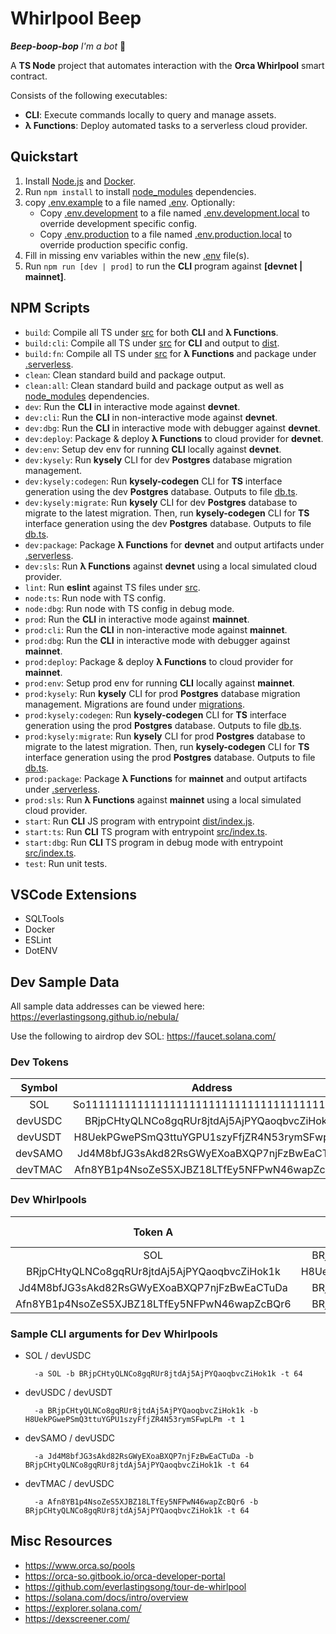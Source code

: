 # Whirlpool Beep

***Beep-boop-bop** I'm a bot* 🤖

A **TS Node** project that automates interaction with the **Orca Whirlpool** smart contract.

Consists of the following executables:

- **CLI**: Execute commands locally to query and manage assets.
- **λ Functions**: Deploy automated tasks to a serverless cloud provider.

## Quickstart

1) Install [Node.js](https://nodejs.org/en/download/package-manager) and [Docker](https://docs.docker.com/engine/install/).
2) Run `npm install` to install [node_modules](node_modules) dependencies.
3) copy [.env.example](.env.example) to a file named [.env](.env). Optionally:
    - Copy [.env.development](.env.development) to a file named [.env.development.local](.env.development.local) to override development specific config.
    - Copy [.env.production](.env.production) to a file named [.env.production.local](.env.production.local) to override production specific config.
4) Fill in missing env variables within the new [.env](.env) file(s).
5) Run `npm run [dev | prod]` to run the **CLI** program against **[devnet | mainnet]**.

## NPM Scripts

- `build`: Compile all TS under [src](src) for both **CLI** and **λ Functions**.
- `build:cli`: Compile all TS under [src](src) for **CLI** and output to [dist](dist).
- `build:fn`: Compile all TS under [src](src) for **λ Functions** and package under [.serverless](.serverless).
- `clean`: Clean standard build and package output.
- `clean:all`: Clean standard build and package output as well as [node_modules](node_modules) dependencies.
- `dev`: Run the **CLI** in interactive mode against **devnet**.
- `dev:cli`: Run the **CLI** in non-interactive mode against **devnet**.
- `dev:dbg`: Run the **CLI** in interactive mode with debugger against **devnet**.
- `dev:deploy`: Package & deploy **λ Functions** to cloud provider for **devnet**.
- `dev:env`: Setup dev env for running **CLI** locally against **devnet**.
- `dev:kysely`: Run **kysely** CLI for dev **Postgres** database migration management.
- `dev:kysely:codegen`: Run **kysely-codegen** CLI for **TS** interface generation using the dev **Postgres** database. Outputs to file [db.ts](src/interfaces/db.ts).
- `dev:kysely:migrate`: Run **kysely** CLI for dev **Postgres** database to migrate to the latest migration. Then, run **kysely-codegen** CLI for **TS** interface generation using the dev **Postgres** database. Outputs to file [db.ts](src/interfaces/db.ts).
- `dev:package`: Package **λ Functions** for **devnet** and output artifacts under [.serverless](.serverless).
- `dev:sls`: Run **λ Functions** against **devnet** using a local simulated cloud provider.
- `lint`: Run **eslint** against TS files under [src](src).
- `node:ts`: Run node with TS config.
- `node:dbg`: Run node with TS config in debug mode.
- `prod`: Run the **CLI** in interactive mode against **mainnet**.
- `prod:cli`: Run the **CLI** in non-interactive mode against **mainnet**.
- `prod:dbg`: Run the **CLI** in interactive mode with debugger against **mainnet**.
- `prod:deploy`: Package & deploy **λ Functions** to cloud provider for **mainnet**.
- `prod:env`: Setup prod env for running **CLI** locally against **mainnet**.
- `prod:kysely`: Run **kysely** CLI for prod **Postgres** database migration management. Migrations are found under [migrations](migrations).
- `prod:kysely:codegen`: Run **kysely-codegen** CLI for **TS** interface generation using the prod **Postgres** database. Outputs to file [db.ts](src/interfaces/db.ts).
- `prod:kysely:migrate`: Run **kysely** CLI for prod **Postgres** database to migrate to the latest migration. Then, run **kysely-codegen** CLI for **TS** interface generation using the prod **Postgres** database. Outputs to file [db.ts](src/interfaces/db.ts).
- `prod:package`: Package **λ Functions** for **mainnet** and output artifacts under [.serverless](.serverless).
- `prod:sls`: Run **λ Functions** against **mainnet** using a local simulated cloud provider.
- `start`: Run **CLI** JS program with entrypoint [dist/index.js](dist/index.js).
- `start:ts`: Run **CLI** TS program with entrypoint [src/index.ts](src/index.ts).
- `start:dbg`: Run **CLI** TS program in debug mode with entrypoint [src/index.ts](src/index.ts).
- `test`: Run unit tests.

## VSCode Extensions

- SQLTools
- Docker
- ESLint
- DotENV

## Dev Sample Data

All sample data addresses can be viewed here: https://everlastingsong.github.io/nebula/

Use the following to airdrop dev SOL: https://faucet.solana.com/

### Dev Tokens

Symbol | Address | Decimals |
:---: | :---: | :---: |
SOL | So11111111111111111111111111111111111111112 | 9 |
devUSDC | BRjpCHtyQLNCo8gqRUr8jtdAj5AjPYQaoqbvcZiHok1k | 6 |
devUSDT | H8UekPGwePSmQ3ttuYGPU1szyFfjZR4N53rymSFwpLPm | 6 |
devSAMO | Jd4M8bfJG3sAkd82RsGWyEXoaBXQP7njFzBwEaCTuDa | 9 |
devTMAC | Afn8YB1p4NsoZeS5XJBZ18LTfEy5NFPwN46wapZcBQr6 | 6 |

### Dev Whirlpools

Token A | Token B | Tick Spacing |
:---: | :---: | :---: |
SOL | BRjpCHtyQLNCo8gqRUr8jtdAj5AjPYQaoqbvcZiHok1k | 64 |
BRjpCHtyQLNCo8gqRUr8jtdAj5AjPYQaoqbvcZiHok1k | H8UekPGwePSmQ3ttuYGPU1szyFfjZR4N53rymSFwpLPm | 1 |
Jd4M8bfJG3sAkd82RsGWyEXoaBXQP7njFzBwEaCTuDa | BRjpCHtyQLNCo8gqRUr8jtdAj5AjPYQaoqbvcZiHok1k | 64 |
 Afn8YB1p4NsoZeS5XJBZ18LTfEy5NFPwN46wapZcBQr6 | BRjpCHtyQLNCo8gqRUr8jtdAj5AjPYQaoqbvcZiHok1k | 64 |

### Sample CLI arguments for Dev Whirlpools

- SOL / devUSDC

        -a SOL -b BRjpCHtyQLNCo8gqRUr8jtdAj5AjPYQaoqbvcZiHok1k -t 64

- devUSDC / devUSDT

        -a BRjpCHtyQLNCo8gqRUr8jtdAj5AjPYQaoqbvcZiHok1k -b H8UekPGwePSmQ3ttuYGPU1szyFfjZR4N53rymSFwpLPm -t 1

- devSAMO / devUSDC

        -a Jd4M8bfJG3sAkd82RsGWyEXoaBXQP7njFzBwEaCTuDa -b BRjpCHtyQLNCo8gqRUr8jtdAj5AjPYQaoqbvcZiHok1k -t 64

- devTMAC / devUSDC

        -a Afn8YB1p4NsoZeS5XJBZ18LTfEy5NFPwN46wapZcBQr6 -b BRjpCHtyQLNCo8gqRUr8jtdAj5AjPYQaoqbvcZiHok1k -t 64

## Misc Resources

- https://www.orca.so/pools
- https://orca-so.gitbook.io/orca-developer-portal
- https://github.com/everlastingsong/tour-de-whirlpool
- https://solana.com/docs/intro/overview
- https://explorer.solana.com/
- https://dexscreener.com/
